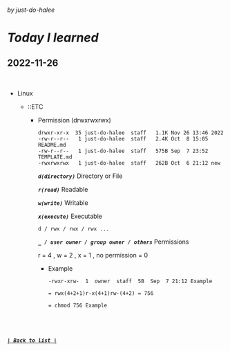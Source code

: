 ###### _by just-do-halee_

# _Today I learned_

## 2022-11-26

<br>

- Linux

  - ::ETC

    - Permission (drwxrwxrwx)

        ```shell
        drwxr-xr-x  35 just-do-halee  staff   1.1K Nov 26 13:46 2022
        -rw-r--r--   1 just-do-halee  staff   2.4K Oct  8 15:05 README.md
        -rw-r--r--   1 just-do-halee  staff   575B Sep  7 23:52 TEMPLATE.md
        -rwxrwxrwx   1 just-do-halee  staff   262B Oct  6 21:12 new
        ```

        **_`d(directory)`_** Directory or File
        
        **_`r(read)`_** Readable

        **_`w(write)`_** Writable

        **_`x(execute)`_** Executable

        ```shell
        d / rwx / rwx / rwx ...
        ```

        **_`_ / user owner / group owner / others`_** Permissions

        r = 4 , w = 2 , x = 1 , no permission = 0

        - Example

            ```shell
            -rwxr-xrw-  1  owner  staff  5B  Sep  7 21:12 Example

            = rwx(4+2+1)r-x(4+1)rw-(4+2) = 756

            = chmod 756 Example
            ```

<br><br>

##### **_[`| Back to list |`](../../README.md)_**
